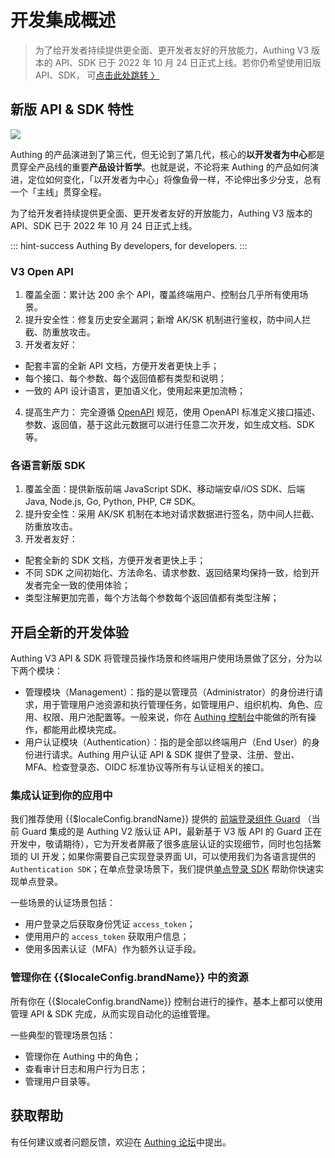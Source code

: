 # 开发集成概述

<LastUpdated/>

> 为了给开发者持续提供更全面、更开发者友好的开放能力，Authing V3 版本的 API、SDK 已于 2022 年 10 月 24 日正式上线。若你仍希望使用旧版 API、SDK， 可[点击此处跳转 〉](https://docs.authing.cn/v2)

## 新版 API & SDK 特性

![](https://files.authing.co/api-explorer/what-is-authing.png)

Authing 的产品演进到了第三代，但无论到了第几代，核心的**以开发者为中心**都是贯穿全产品线的重要**产品设计哲学**。也就是说，不论将来 Authing 的产品如何演进，定位如何变化，「以开发者为中心」将像鱼骨一样，不论伸出多少分支，总有一个「主线」贯穿全程。

为了给开发者持续提供更全面、更开发者友好的开放能力，Authing V3 版本的 API、SDK 已于 2022 年 10 月 24 日正式上线。

::: hint-success
Authing By developers, for developers.
:::

### V3 Open API

1. 覆盖全面：累计达 200 余个 API，覆盖终端用户、控制台几乎所有使用场景。
2. 提升安全性：修复历史安全漏洞；新增 AK/SK 机制进行鉴权，防中间人拦截、防重放攻击。
3. 开发者友好：
- 配套丰富的全新 API 文档，方便开发者更快上手；
- 每个接口、每个参数、每个返回值都有类型和说明；
- 一致的 API 设计语言，更加语义化，使用起来更加流畅；
4. 提高生产力： 完全遵循 [OpenAPI](https://swagger.io/specification/) 规范，使用 OpenAPI 标准定义接口描述、参数、返回值，基于这此元数据可以进行任意二次开发，如生成文档、SDK 等。


### 各语言新版 SDK

1. 覆盖全面：提供新版前端 JavaScript SDK、移动端安卓/iOS SDK、后端 Java, Node.js, Go, Python, PHP, C# SDK。
2. 提升安全性：采用 AK/SK 机制在本地对请求数据进行签名，防中间人拦截、防重放攻击。
3. 开发者友好：
- 配套全新的 SDK 文档，方便开发者更快上手；
- 不同 SDK 之间初始化、方法命名、请求参数、返回结果均保持一致，给到开发者完全一致的使用体验；
- 类型注解更加完善，每个方法每个参数每个返回值都有类型注解；


## 开启全新的开发体验


Authing V3 API & SDK 将管理员操作场景和终端用户使用场景做了区分，分为以下两个模块：

- 管理模块（Management）：指的是以管理员（Administrator）的身份进行请求，用于管理用户池资源和执行管理任务，如管理用户、组织机构、角色、应用、权限、用户池配置等。一般来说，你在 [Authing 控制台](https://console.authing.cn)中能做的所有操作，都能用此模块完成。
- 用户认证模块（Authentication）：指的是全部以终端用户（End User）的身份进行请求。Authing 用户认证 API & SDK 提供了登录、注册、登出、MFA、检查登录态、OIDC 标准协议等所有与认证相关的接口。

### 集成认证到你的应用中

我们推荐使用 {{$localeConfig.brandName}} 提供的 [前端登录组件 Guard](https://docs.authing.co/v2/reference/guard/v2/) （当前 Guard 集成的是 Authing V2 版认证 API，最新基于 V3 版 API 的 Guard 正在开发中，敬请期待），它为开发者屏蔽了很多底层认证的实现细节，同时也包括繁琐的 UI 开发；如果你需要自己实现登录界面 UI，可以使用我们为各语言提供的 `Authentication SDK`；在单点登录场景下，我们提供[单点登录 SDK](https://docs.authing.co/v2/reference/sdk-for-sso-spa.html) 帮助你快速实现单点登录。

一些场景的认证场景包括：

- 用户登录之后获取身份凭证 `access_token`；
- 使用用户的 `access_token` 获取用户信息；
- 使用多因素认证（MFA）作为额外认证手段。

### 管理你在 {{$localeConfig.brandName}} 中的资源

所有你在 {{$localeConfig.brandName}} 控制台进行的操作，基本上都可以使用管理 API & SDK 完成，从而实现自动化的运维管理。

一些典型的管理场景包括：

- 管理你在 Authing 中的角色；
- 查看审计日志和用户行为日志；
- 管理用户目录等。

## 获取帮助

有任何建议或者问题反馈，欢迎在 [Authing 论坛](https://forum.authing.cn/)中提出。
